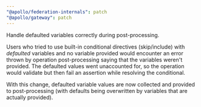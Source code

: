 ```yaml
---
"@apollo/federation-internals": patch
"@apollo/gateway": patch
---
```


Handle defaulted variables correctly during post-processing.

Users who tried to use built-in conditional directives (skip/include) with _defaulted_ variables and no variable provided would encounter an error thrown by operation post-processing saying that the variables weren't provided. The defaulted values went unaccounted for, so the operation would validate but then fail an assertion while resolving the conditional.

With this change, defaulted variable values are now collected and provided to post-processing (with defaults being overwritten by variables that are actually provided).
  